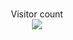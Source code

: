 <br>
<p align="center"> 
  Visitor count<br>
  <img src="https://profile-counter.glitch.me/PyTsun/count.svg" />
</p>
